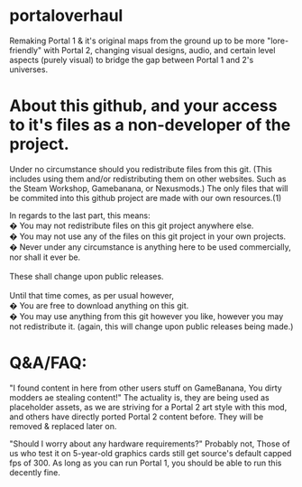 # portaloverhaul
Remaking Portal 1 &amp; it's original maps from the ground up to be more "lore-friendly" with Portal 2, changing visual designs, audio, and certain level aspects (purely visual) to bridge the gap between Portal 1 and 2's universes.

# About this github, and your access to it's files as a non-developer of the project.
Under no circumstance should you redistribute files from this git. (This includes using them and/or redistributing them on other websites. Such as the Steam Workshop, Gamebanana, or Nexusmods.) The only files that will be commited into this github project are made with our own resources.(1)

In regards to the last part, this means: <br>
� You may not redistribute files on this git project anywhere else. <br>
� You may not use any of the files on this git project in your own projects. <br>
� Never under any circumstance is anything here to be used commercially, nor shall it ever be. <br>
<br>
These shall change upon public releases.<br>
<br>
Until that time comes, as per usual however,<br>
� You are free to download anything on this git.<br>
� You may use anything from this git however you like, however you may not redistribute it. (again, this will change upon public releases being made.)<br>

# Q&A/FAQ:

"I found content in here from other users stuff on GameBanana, You dirty modders ae stealing content!"
The actuality is, they are being used as placeholder assets, as we are striving for a Portal 2 art style with this mod, and others have directly ported Portal 2 content before. They will be removed & replaced later on.

"Should I worry about any hardware requirements?"
Probably not, Those of us who test it on 5-year-old graphics cards still get source's default capped fps of 300. As long as you can run Portal 1, you should be able to run this decently fine.

